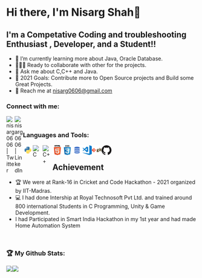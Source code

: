 # Hi there, I'm Nisarg Shah👋

## I'm a Competative Coding and troubleshooting Enthusiast , Developer, and a Student!!

- 🧠 I’m currently learning more about Java, Oracle Database.
- 🧑‍🤝‍🧑 Ready to collaborate with other for the projects.
- 💬 Ask me about C,C++ and Java.
- 💯 2021 Goals: Contribute more to Open Source projects and Build some Great Projects.
- 📧 Reach me at [nisarg0606@gmail.com](mailto:nisarg0606@gmail.com)

### Connect with me:

[<img align="left" alt="nisarg0606 | Twitter" width="22px" src="https://cdn.jsdelivr.net/npm/simple-icons@v3/icons/twitter.svg" />][twitter]
[<img align="left" alt="nisarg0606 | LinkedIn" width="22px" src="https://cdn.jsdelivr.net/npm/simple-icons@v3/icons/linkedin.svg" />][linkedin]

<br />

### Languages and Tools:

<img align="left" alt="Python" width="26px" src="https://raw.githubusercontent.com/github/explore/80688e429a7d4ef2fca1e82350fe8e3517d3494d/topics/python/python.png" />
<img align="left" alt="C" width="26px" src="https://camo.githubusercontent.com/6cc41155e58a4eebe7353d524da5ebb0de7aaf4fd4ad45fb9a433c8b41d38c16/68747470733a2f2f747365332e6d6d2e62696e672e6e65742f74683f69643d4f49502e7276756a594b4f546d2d2d5654334b545a775633786748614861267069643d417069" />
<img align="left" alt="C++" width="26px" src="https://raw.githubusercontent.com/isocpp/logos/master/cpp_logo.png" />
<img align="left" alt="HTML5" width="26px" src="https://raw.githubusercontent.com/github/explore/80688e429a7d4ef2fca1e82350fe8e3517d3494d/topics/html/html.png" />
<img align="left" alt="CSS3" width="26px" src="https://raw.githubusercontent.com/github/explore/80688e429a7d4ef2fca1e82350fe8e3517d3494d/topics/css/css.png" />
<img align="left" alt="SQL" width="26px" src="https://raw.githubusercontent.com/github/explore/80688e429a7d4ef2fca1e82350fe8e3517d3494d/topics/sql/sql.png" />
<img align="left" alt="Visual Studio Code" width="26px" src="https://raw.githubusercontent.com/github/explore/80688e429a7d4ef2fca1e82350fe8e3517d3494d/topics/visual-studio-code/visual-studio-code.png" />
<img align="left" alt="Git" width="26px" src="https://raw.githubusercontent.com/github/explore/80688e429a7d4ef2fca1e82350fe8e3517d3494d/topics/git/git.png" />
<img align="left" alt="GitHub" width="26px" src="https://raw.githubusercontent.com/github/explore/78df643247d429f6cc873026c0622819ad797942/topics/github/github.png" />

<br />

## Achievement

- 🏆 We were at Rank-16 in Cricket and Code Hackathon - 2021 organized by IIT-Madras.
- :computer: I had done Intership at Royal Technosoft Pvt Ltd. and trained around 800 international Students in C Programming, Unity & Game Development. 
- I had Participated in Smart India Hackathon in my 1st year and had made Home Automation System

<br />

### :trophy: My Github Stats:

<a href="https://readme-stats-cfgj2cxdy.vercel.app/api?username=nisarg0606&count_private=true&show_icons=true&theme=tokyonight">
  <img  align="left" src="https://readme-stats-cfgj2cxdy.vercel.app/api?username=nisarg0606&count_private=true&show_icons=true&theme=tokyonight" />
</a>
<a href="https://readme-stats-cfgj2cxdy.vercel.app/api/top-langs/?username=nisarg0606&hide=php,scss,ruby&theme=tokyonight">
  <img align="left" src="https://readme-stats-cfgj2cxdy.vercel.app/api/top-langs/?username=nisarg0606&hide=scss,ruby&theme=tokyonight" />
</a>
</div>

[twitter]: https://twitter.com/nisarg_001
[linkedin]: https://linkedin.com/in/nisarg001

